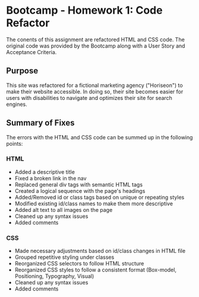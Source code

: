 # Bootcamp - Homework 1: Code Refactor
The conents of this assignment are refactored HTML and CSS code. The original code was provided by the Bootcamp along with a User Story and Acceptance Criteria. 

## Purpose
This site was refactored for a fictional marketing agency ("Horiseon") to make their website accessible. In doing so, their site becomes easier for users with disabilities to navigate and optimizes their site for search engines. 

## Summary of Fixes 
The errors with the HTML and CSS code can be summed up in the following points:

  ### HTML
  -  Added a descriptive title
  -  Fixed a broken link in the nav
  -  Replaced general div tags with semantic HTML tags
  -  Created a logical sequence with the page's headings
  -  Added/Removed id or class tags based on unique or repeating styles
  -  Modified existing id/class names to make them more descriptive
  -  Added alt text to all images on the page
  -  Cleaned up any syntax issues
  -  Added comments

  ### CSS
  -  Made necessary adjustments based on id/class changes in HTML file
  -  Grouped repetitive styling under classes
  -  Reorganized CSS selectors to follow HTML structure 
  -  Reorganized CSS styles to follow a consistent format (Box-model, Positioning, Typography, Visual)
  -  Cleaned up any syntax issues
  -  Added comments





